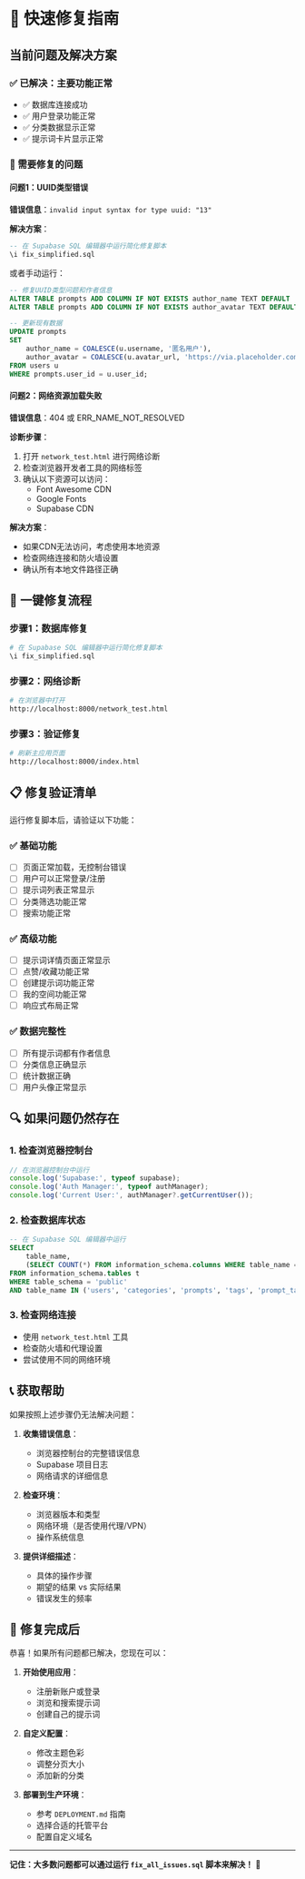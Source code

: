 # 🚀 快速修复指南

## 当前问题及解决方案

### ✅ 已解决：主要功能正常
- ✅ 数据库连接成功
- ✅ 用户登录功能正常
- ✅ 分类数据显示正常
- ✅ 提示词卡片显示正常

### 🔧 需要修复的问题

#### 问题1：UUID类型错误
**错误信息**：`invalid input syntax for type uuid: "13"`

**解决方案**：
```sql
-- 在 Supabase SQL 编辑器中运行简化修复脚本
\i fix_simplified.sql
```

或者手动运行：
```sql
-- 修复UUID类型问题和作者信息
ALTER TABLE prompts ADD COLUMN IF NOT EXISTS author_name TEXT DEFAULT '匿名用户';
ALTER TABLE prompts ADD COLUMN IF NOT EXISTS author_avatar TEXT DEFAULT 'https://via.placeholder.com/40x40/4f46e5/ffffff?text=U';

-- 更新现有数据
UPDATE prompts
SET
    author_name = COALESCE(u.username, '匿名用户'),
    author_avatar = COALESCE(u.avatar_url, 'https://via.placeholder.com/40x40/4f46e5/ffffff?text=U')
FROM users u
WHERE prompts.user_id = u.user_id;
```

#### 问题2：网络资源加载失败
**错误信息**：404 或 ERR_NAME_NOT_RESOLVED

**诊断步骤**：
1. 打开 `network_test.html` 进行网络诊断
2. 检查浏览器开发者工具的网络标签
3. 确认以下资源可以访问：
   - Font Awesome CDN
   - Google Fonts
   - Supabase CDN

**解决方案**：
- 如果CDN无法访问，考虑使用本地资源
- 检查网络连接和防火墙设置
- 确认所有本地文件路径正确

## 🎯 一键修复流程

### 步骤1：数据库修复
```bash
# 在 Supabase SQL 编辑器中运行简化修复脚本
\i fix_simplified.sql
```

### 步骤2：网络诊断
```bash
# 在浏览器中打开
http://localhost:8000/network_test.html
```

### 步骤3：验证修复
```bash
# 刷新主应用页面
http://localhost:8000/index.html
```

## 📋 修复验证清单

运行修复脚本后，请验证以下功能：

### ✅ 基础功能
- [ ] 页面正常加载，无控制台错误
- [ ] 用户可以正常登录/注册
- [ ] 提示词列表正常显示
- [ ] 分类筛选功能正常
- [ ] 搜索功能正常

### ✅ 高级功能
- [ ] 提示词详情页面正常显示
- [ ] 点赞/收藏功能正常
- [ ] 创建提示词功能正常
- [ ] 我的空间功能正常
- [ ] 响应式布局正常

### ✅ 数据完整性
- [ ] 所有提示词都有作者信息
- [ ] 分类信息正确显示
- [ ] 统计数据正确
- [ ] 用户头像正常显示

## 🔍 如果问题仍然存在

### 1. 检查浏览器控制台
```javascript
// 在浏览器控制台中运行
console.log('Supabase:', typeof supabase);
console.log('Auth Manager:', typeof authManager);
console.log('Current User:', authManager?.getCurrentUser());
```

### 2. 检查数据库状态
```sql
-- 在 Supabase SQL 编辑器中运行
SELECT 
    table_name,
    (SELECT COUNT(*) FROM information_schema.columns WHERE table_name = t.table_name) as column_count
FROM information_schema.tables t
WHERE table_schema = 'public'
AND table_name IN ('users', 'categories', 'prompts', 'tags', 'prompt_tags');
```

### 3. 检查网络连接
- 使用 `network_test.html` 工具
- 检查防火墙和代理设置
- 尝试使用不同的网络环境

## 📞 获取帮助

如果按照上述步骤仍无法解决问题：

1. **收集错误信息**：
   - 浏览器控制台的完整错误信息
   - Supabase 项目日志
   - 网络请求的详细信息

2. **检查环境**：
   - 浏览器版本和类型
   - 网络环境（是否使用代理/VPN）
   - 操作系统信息

3. **提供详细描述**：
   - 具体的操作步骤
   - 期望的结果 vs 实际结果
   - 错误发生的频率

## 🎉 修复完成后

恭喜！如果所有问题都已解决，您现在可以：

1. **开始使用应用**：
   - 注册新账户或登录
   - 浏览和搜索提示词
   - 创建自己的提示词

2. **自定义配置**：
   - 修改主题色彩
   - 调整分页大小
   - 添加新的分类

3. **部署到生产环境**：
   - 参考 `DEPLOYMENT.md` 指南
   - 选择合适的托管平台
   - 配置自定义域名

---

**记住：大多数问题都可以通过运行 `fix_all_issues.sql` 脚本来解决！** 🔧
